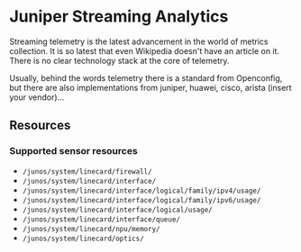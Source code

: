 # Juniper Streaming Analytics

Streaming telemetry is the latest advancement in the world of metrics collection.
It is so latest that even Wikipedia doesn't have an article on it. There is no clear technology stack at the core of telemetry.

Usually, behind the words telemetry there is a standard from Openconfig, but there are also implementations from juniper, huawei, cisco, arista (insert your vendor)...

## Resources

### Supported sensor resources

* `/junos/system/linecard/firewall/`
* `/junos/system/linecard/interface/`
* `/junos/system/linecard/interface/logical/family/ipv4/usage/`
* `/junos/system/linecard/interface/logical/family/ipv6/usage/`
* `/junos/system/linecard/interface/logical/usage/`
* `/junos/system/linecard/interface/queue/`
* `/junos/system/linecard/npu/memory/`
* `/junos/system/linecard/optics/`
